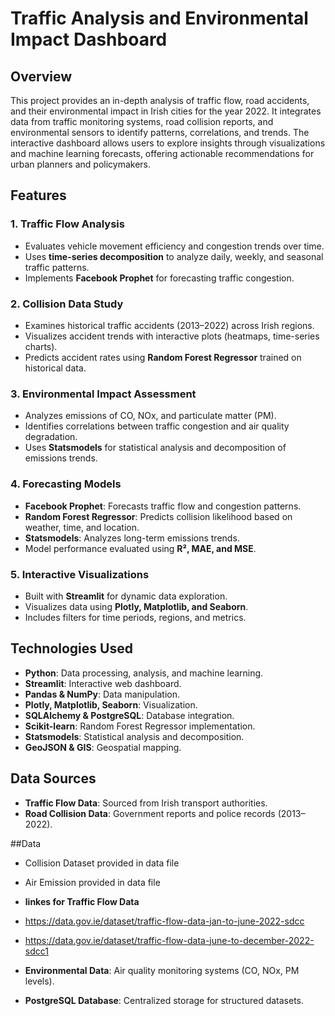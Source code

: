# Traffic Analysis and Environmental Impact Dashboard

## Overview
This project provides an in-depth analysis of traffic flow, road accidents, and their environmental impact in Irish cities for the year 2022. It integrates data from traffic monitoring systems, road collision reports, and environmental sensors to identify patterns, correlations, and trends. The interactive dashboard allows users to explore insights through visualizations and machine learning forecasts, offering actionable recommendations for urban planners and policymakers.

## Features

### 1. Traffic Flow Analysis
- Evaluates vehicle movement efficiency and congestion trends over time.
- Uses **time-series decomposition** to analyze daily, weekly, and seasonal traffic patterns.
- Implements **Facebook Prophet** for forecasting traffic congestion.

### 2. Collision Data Study
- Examines historical traffic accidents (2013–2022) across Irish regions.
- Visualizes accident trends with interactive plots (heatmaps, time-series charts).
- Predicts accident rates using **Random Forest Regressor** trained on historical data.

### 3. Environmental Impact Assessment
- Analyzes emissions of CO, NOx, and particulate matter (PM).
- Identifies correlations between traffic congestion and air quality degradation.
- Uses **Statsmodels** for statistical analysis and decomposition of emissions trends.

### 4. Forecasting Models
- **Facebook Prophet**: Forecasts traffic flow and congestion patterns.
- **Random Forest Regressor**: Predicts collision likelihood based on weather, time, and location.
- **Statsmodels**: Analyzes long-term emissions trends.
- Model performance evaluated using **R², MAE, and MSE**.

### 5. Interactive Visualizations
- Built with **Streamlit** for dynamic data exploration.
- Visualizes data using **Plotly, Matplotlib, and Seaborn**.
- Includes filters for time periods, regions, and metrics.

## Technologies Used
- **Python**: Data processing, analysis, and machine learning.
- **Streamlit**: Interactive web dashboard.
- **Pandas & NumPy**: Data manipulation.
- **Plotly, Matplotlib, Seaborn**: Visualization.
- **SQLAlchemy & PostgreSQL**: Database integration.
- **Scikit-learn**: Random Forest Regressor implementation.
- **Statsmodels**: Statistical analysis and decomposition.
- **GeoJSON & GIS**: Geospatial mapping.

## Data Sources
- **Traffic Flow Data**: Sourced from Irish transport authorities.
- **Road Collision Data**: Government reports and police records (2013–2022).

##Data
- Collision Dataset provided in data file
- Air Emission provided in data file
- **linkes for Traffic Flow Data**
- https://data.gov.ie/dataset/traffic-flow-data-jan-to-june-2022-sdcc
- https://data.gov.ie/dataset/traffic-flow-data-june-to-december-2022-sdcc1




- **Environmental Data**: Air quality monitoring systems (CO, NOx, PM levels).
- **PostgreSQL Database**: Centralized storage for structured datasets.
